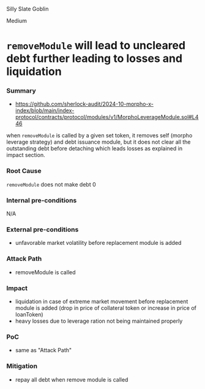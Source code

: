 Silly Slate Goblin

Medium

# `removeModule` will lead to uncleared debt further leading to losses and liquidation

### Summary

- https://github.com/sherlock-audit/2024-10-morpho-x-index/blob/main/index-protocol/contracts/protocol/modules/v1/MorphoLeverageModule.sol#L446

when `removeModule` is called by a given set token, it removes self (morpho leverage strategy) and debt issuance module, but it does not clear all the outstanding debt before detaching which leads losses as explained in impact section.

### Root Cause

`removeModule` does not make debt 0

### Internal pre-conditions

N/A

### External pre-conditions

- unfavorable market volatility before replacement module is added

### Attack Path

- removeModule is called

### Impact

- liquidation in case of extreme market movement before replacement module is added (drop in price of collateral token or increase in price of loanToken)
- heavy losses due to leverage ration not being maintained properly

### PoC

- same as "Attack Path"

### Mitigation

- repay all debt when remove module is called